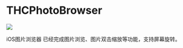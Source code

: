 # THCPhotoBrowser

![](http://www.thinkcode.cn/github/thcphotobrowser.gif)

iOS图片浏览器
已经完成图片浏览、图片双击缩放等功能，支持屏幕旋转。
